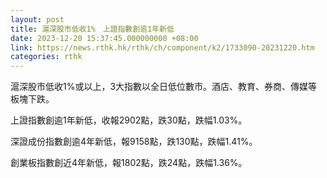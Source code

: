 ```yaml
---
layout: post
title: 滬深股市低收1%　上證指數創逾1年新低
date: 2023-12-20 15:37:45.000000000 +08:00
link: https://news.rthk.hk/rthk/ch/component/k2/1733090-20231220.htm
categories: rthk
---
```


滬深股市低收1%或以上，3大指數以全日低位數市。酒店、教育、券商、傳媒等板塊下跌。

上證指數創逾1年新低，收報2902點，跌30點，跌幅1.03%。

深證成份指數創逾4年新低，報9158點，跌130點，跌幅1.41%。

創業板指數創近4年新低，報1802點，跌24點，跌幅1.36%。

